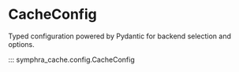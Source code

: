 # CacheConfig

Typed configuration powered by Pydantic for backend selection and options.

::: symphra_cache.config.CacheConfig
